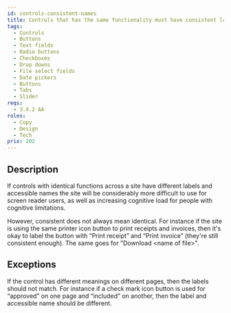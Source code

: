 ```yaml
---
id: controls-consistent-names
title: Controls that has the same functionality must have consistent labels and accessible names across the site
tags:
  - Controls
  - Buttons
  - Text fields
  - Radio buttons
  - Checkboxes
  - Drop downs
  - File select fields
  - Date pickers
  - Buttons
  - Tabs
  - Slider
reqs:
  - 3.4.2 AA
roles:
  - Copy
  - Design
  - Tech
prio: 202
---
```


## Description

If controls with identical functions across a site have different labels and accessible names the site will be considerably more difficult to use for screen reader users, as well as increasing cognitive load for people with cognitive limitations.

However, consistent does not always mean identical. For instance if the site is using the same printer icon button to print receipts and invoices, then it's okay to label the button with “Print receipt” and “Print invoice” (they're still consistent enough). The same goes for "Download <name of file\>".

## Exceptions

If the control has different meanings on different pages, then the labels should not match. For instance if a check mark icon button is used for “approved” on one page and “included” on another, then the label and accessible name should be different.
